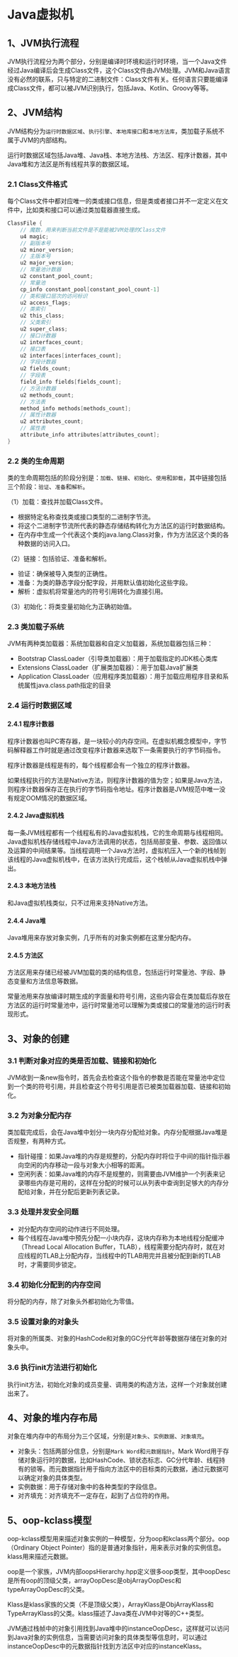 # Java虚拟机
## 1、JVM执行流程
JVM执行流程分为两个部分，分别是编译时环境和运行时环境，当一个Java文件经过Java编译后会生成Class文件，这个Class文件由JVM处理。JVM和Java语言没有必然的联系，只与特定的二进制文件：Class文件有关。任何语言只要能编译成Class文件，都可以被JVM识别执行，包括Java、Kotlin、Groovy等等。

## 2、JVM结构
JVM结构分为`运行时数据区域`、`执行引擎`、`本地库接口`和`本地方法库`，类加载子系统不属于JVM的内部结构。

运行时数据区域包括Java堆、Java栈、本地方法栈、方法区、程序计数器，其中Java堆和方法区是所有线程共享的数据区域。

### 2.1 Class文件格式
每个Class文件中都对应唯一的类或接口信息，但是类或者接口并不一定定义在文件中，比如类和接口可以通过类加载器直接生成。

```java
ClassFile {
	// 魔数，用来判断当前文件是不是能被JVM处理的Class文件
	u4 magic; 
	// 副版本号
	u2 minor_version;
	// 主版本号
	u2 major_version;
	// 常量池计数器
	u2 constant_pool_count;
	// 常量池
	cp_info constant_pool[constant_pool_count-1]
	// 类和接口层次的访问标识
	u2 access_flags;
	// 类索引
	u2 this_class;
	// 父类索引
	u2 super_class;
	// 接口计数器
	u2 interfaces_count;
	// 接口表
	u2 interfaces[interfaces_count];
	// 字段计数器
	u2 fields_count;
	// 字段表
	field_info fields[fields_count];
	// 方法计数器
	u2 methods_count;
	// 方法表
	method_info methods[methods_count];
	// 属性计数器
	u2 attributes_count;
	// 属性表
	attribute_info attributes[attributes_count];
}
```

### 2.2 类的生命周期
类的生命周期包括的阶段分别是：`加载`、`链接`、`初始化`、`使用`和`卸载`，其中链接包括三个阶段：`验证`、`准备`和`解析`。

（1）加载：查找并加载Class文件。

- 根据特定名称查找类或接口类型的二进制字节流。
- 将这个二进制字节流所代表的静态存储结构转化为方法区的运行时数据结构。
- 在内存中生成一个代表这个类的java.lang.Class对象，作为方法区这个类的各种数据的访问入口。

（2）链接：包括验证、准备和解析。

- 验证：确保被导入类型的正确性。
- 准备：为类的静态字段分配字段，并用默认值初始化这些字段。
- 解析：虚拟机将常量池内的符号引用转化为直接引用。

（3）初始化：将类变量初始化为正确初始值。

### 2.3 类加载子系统
JVM有两种类加载器：系统加载器和自定义加载器，系统加载器包括三种：

- Bootstrap ClassLoader（引导类加载器）：用于加载指定的JDK核心类库
- Extensions ClassLoader（扩展类加载器）：用于加载Java扩展类
- Application ClassLoader（应用程序类加载器）：用于加载应用程序目录和系统属性java.class.path指定的目录

### 2.4 运行时数据区域
#### 2.4.1 程序计数器
程序计数器也叫PC寄存器，是一块较小的内存空间。在虚拟机概念模型中，字节码解释器工作时就是通过改变程序计数器来选取下一条需要执行的字节码指令。

程序计数器是线程是有的，每个线程都会有一个独立的程序计数器。

如果线程执行的方法是Native方法，则程序计数器的值为空；如果是Java方法，则程序计数器保存正在执行的字节码指令地址。程序计数器是JVM规范中唯一没有规定OOM情况的数据区域。

#### 2.4.2 Java虚拟机栈
每一条JVM线程都有一个线程私有的Java虚拟机栈，它的生命周期与线程相同。Java虚拟机栈存储线程中Java方法调用的状态，包括局部变量、参数、返回值以及运算的中间结果等。当线程调用一个Java方法时，虚拟机压入一个新的栈帧到该线程的Java虚拟机栈中，在该方法执行完成后，这个栈帧从Java虚拟机栈中弹出。

#### 2.4.3 本地方法栈
和Java虚拟机栈类似，只不过用来支持Native方法。

#### 2.4.4 Java堆
Java堆用来存放对象实例，几乎所有的对象实例都在这里分配内存。

#### 2.4.5 方法区
方法区用来存储已经被JVM加载的类的结构信息，包括运行时常量池、字段、静态变量和方法信息等数据。

常量池用来存放编译时期生成的字面量和符号引用，这些内容会在类加载后存放在方法区的运行时常量池中，运行时常量池可以理解为类或接口的常量池的运行时表现形式。

## 3、对象的创建
### 3.1 判断对象对应的类是否加载、链接和初始化
JVM收到一条new指令时，首先会去检查这个指令的参数是否能在常量池中定位到一个类的符号引用，并且检查这个符号引用是否已被类加载器加载、链接和初始化。

### 3.2 为对象分配内存
类加载完成后，会在Java堆中划分一块内存分配给对象。内存分配根据Java堆是否规整，有两种方式。

- 指针碰撞：如果Java堆的内存是规整的，分配内存时将位于中间的指针指示器向空闲的内存移动一段与对象大小相等的距离。
- 空闲列表：如果Java堆的内存不是规整的，则需要由JVM维护一个列表来记录哪些内存是可用的，这样在分配的时候可以从列表中查询到足够大的内存分配给对象，并在分配后更新列表记录。

### 3.3 处理并发安全问题
- 对分配内存空间的动作进行不同处理。
- 每个线程在Java堆中预先分配一小块内存，这块内存称为本地线程分配缓冲（Thread Local Allocation Buffer，TLAB），线程需要分配内存时，就在对应线程的TLAB上分配内存，当线程中的TLAB用完并且被分配到新的TLAB时，才需要同步锁定。

### 3.4 初始化分配到的内存空间
将分配的内存，除了对象头外都初始化为零值。

### 3.5 设置对象的对象头
将对象的所属类、对象的HashCode和对象的GC分代年龄等数据存储在对象的对象头中。

### 3.6 执行init方法进行初始化
执行init方法，初始化对象的成员变量、调用类的构造方法，这样一个对象就创建出来了。

## 4、对象的堆内存布局
对象在堆内存中的布局分为三个区域，分别是`对象头`、`实例数据`、`对象填充`。

- 对象头：包括两部分信息，分别是`Mark Word`和`元数据指针`。Mark Word用于存储对象运行时的数据，比如HashCode、锁状态标志、GC分代年龄、线程持有的锁等。而元数据指针用于指向方法区中的目标类的元数据，通过元数据可以确定对象的具体类型。
- 实例数据：用于存储对象中的各种类型的字段信息。
- 对齐填充：对齐填充不一定存在，起到了占位符的作用。

## 5、oop-kclass模型
oop-kclass模型用来描述对象实例的一种模型，分为oop和kclass两个部分。oop（Ordinary Object Pointer）指的是普通对象指针，用来表示对象的实例信息。klass用来描述元数据。

oop是一个家族，JVM内部oopsHierarchy.hpp定义很多oop类型，其中oopDesc是所有oop的顶级父类，arrayOopDesc是objArrayOopDesc和typeArrayOopDesc的父类。

Klass是klass家族的父类（不是顶级父类），ArrayKlass是ObjArrayKlass和TypeArrayKlass的父类。klass描述了Java类在JVM中对等的C++类型。

JVM通过栈帧中的对象引用找到Java堆中的instanceOopDesc，这样就可以访问到Java对象的实例信息，当需要访问对象的具体类型等信息时，可以通过instanceOopDesc中的元数据指针找到方法区中对应的instanceKlass。
